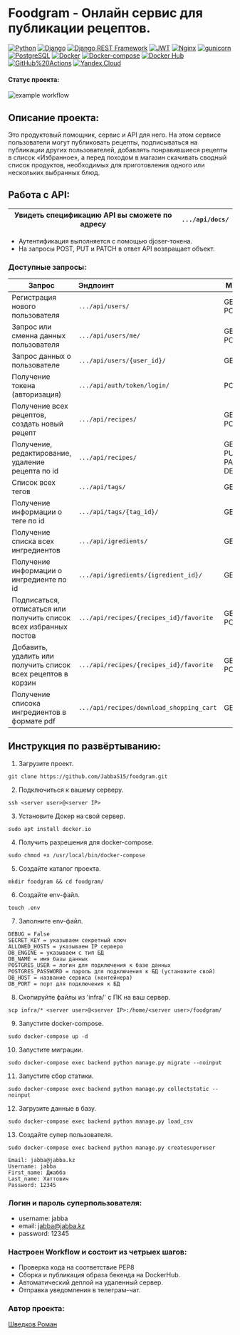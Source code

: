 # Foodgram - Онлайн сервис для публикации рецептов.
[![Python](https://img.shields.io/badge/-Python-464646?style=flat&logo=Python&logoColor=ffffff&color=043A6B)](https://www.python.org/)
[![Django](https://img.shields.io/badge/-Django-464646?style=flat&logo=Django&logoColor=ffffff&color=043A6B)](https://www.djangoproject.com/)
[![Django REST Framework](https://img.shields.io/badge/-Django%20REST%20Framework-464646?style=flat&logo=Django%20REST%20Framework&logoColor=ffffff&color=043A6B)](https://www.django-rest-framework.org/)
[![JWT](https://img.shields.io/badge/-JWT-464646?style=flat&color=043A6B)](https://jwt.io/)
[![Nginx](https://img.shields.io/badge/-NGINX-464646?style=flat&logo=NGINX&logoColor=ffffff&color=043A6B)](https://nginx.org/ru/)
[![gunicorn](https://img.shields.io/badge/-gunicorn-464646?style=flat&logo=gunicorn&logoColor=ffffff&color=043A6B)](https://gunicorn.org/)
[![PostgreSQL](https://img.shields.io/badge/-PostgreSQL-464646?style=flat&logo=PostgreSQL&logoColor=ffffff&color=043A6B)](https://www.postgresql.org/)
[![Docker](https://img.shields.io/badge/-Docker-464646?style=flat&logo=Docker&logoColor=ffffff&color=043A6B)](https://www.docker.com/)
[![Docker-compose](https://img.shields.io/badge/-Docker%20compose-464646?style=flat&logo=Docker&logoColor=ffffff&color=043A6B)](https://www.docker.com/)
[![Docker Hub](https://img.shields.io/badge/-Docker%20Hub-464646?style=flat&logo=Docker&logoColor=ffffff&color=043A6B)](https://www.docker.com/products/docker-hub)
[![GitHub%20Actions](https://img.shields.io/badge/-GitHub%20Actions-464646?style=flat&logo=GitHub%20actions&logoColor=ffffff&color=043A6B)](https://github.com/features/actions)
[![Yandex.Cloud](https://img.shields.io/badge/-Yandex.Cloud-464646?style=flat&logo=Yandex.Cloud&logoColor=ffffff&color=043A6B)](https://cloud.yandex.ru/)

#### Статус проекта:
![example workflow](https://github.com/JabbaS15/foodgram/actions/workflows/foodgram_workflow.yml/badge.svg)

## Описание проекта:
Это продуктовый помощник, сервис и API для него. На этом сервисе пользователи могут публиковать рецепты, подписываться на публикации других пользователей, добавлять понравившиеся рецепты в список «Избранное», а перед походом в магазин скачивать сводный список продуктов, необходимых для приготовления одного или нескольких выбранных блюд.

## Работа с API:
| Увидеть спецификацию API вы сможете по адресу | `.../api/docs/` |
|--------|:---------|
- Аутентификация выполняется с помощью djoser-токена.
- На запросы POST, PUT и PATCH в ответ API возвращает объект.

### Доступные запросы:
| Запрос | Эндпоинт | Метод |
|--------|:---------|-------|
| Регистрация нового пользователя |`.../api/users/`| GET, POST |
| Запрос или сменна данных пользователя |`.../api/users/me/`| GET, POST |
| Запрос данных о пользователе |`.../api/users/{user_id}/`| GET |
| Получение токена (авторизация)|`.../api/auth/token/login/`| POST |
| Получение всех рецептов, создать новый рецепт|`.../api/recipes/`| GET, POST |
| Получение, редактирование, удаление рецепта по id|`.../api/recipes/`| GET, PUT, PATCH, DELETE |
| Список всех тегов|`.../api/tags/`| GET |
| Получение информации о теге по id|`.../api/tags/{tag_id}/`| GET |
| Получение списка всех ингредиентов|`.../api/igredients/`| GET |
| Получение информации о ингредиенте по id|`.../api/igredients/{igredient_id}/`| GET |
| Подписаться, отписаться или получить список всех избранных постов |`.../api/recipes/{recipes_id}/favorite`| GET, POST |
| Добавить, удалить или получить список всех рецептов в корзин |`.../api/recipes/{recipes_id}/favorite`| GET, POST |
| Получение списока ингредиентов в формате pdf|`.../api/recipes/download_shopping_cart`| GET |

## Инструкция по развёртыванию:
1. Загрузите проект.
```
git clone https://github.com/JabbaS15/foodgram.git
```
2. Подключиться к вашему серверу.
```
ssh <server user>@<server IP>
```
3. Установите Докер на свой сервер.
```
sudo apt install docker.io
```
4. Получить разрешения для docker-compose.
```
sudo chmod +x /usr/local/bin/docker-compose
```
5. Создайте каталог проекта.
```
mkdir foodgram && cd foodgram/
```
6. Создайте env-файл.
```
touch .env
```
7. Заполните env-файл.
```
DEBUG = False
SECRET_KEY = указываем секретный ключ
ALLOWED_HOSTS = указываем IP сервера
DB_ENGINE = указываем c тип БД 
DB_NAME = имя базы данных
POSTGRES_USER = логин для подключения к базе данных
POSTGRES_PASSWORD = пароль для подключения к БД (установите свой)
DB_HOST = название сервиса (контейнера)
DB_PORT = порт для подключения к БД
```
8. Скопируйте файлы из 'infra/' с ПК на ваш сервер.
```
scp infra/* <server user>@<server IP>:/home/<server user>/foodgram/
```
9. Запустите docker-compose.
```
sudo docker-compose up -d
```
10. Запустите миграции.
```
sudo docker-compose exec backend python manage.py migrate --noinput 
```
11. Запустите сбор статики.
```
sudo docker-compose exec backend python manage.py collectstatic --noinput
```
12. Загрузите данные в базу.
```
sudo docker-compose exec backend python manage.py load_csv     
```
13. Создайте супер пользователя.
```
sudo docker-compose exec backend python manage.py createsuperuser

Email: jabba@jabba.kz
Username: jabba
First_name: Джабба
Last_name: Хаттович
Password: 12345  
```

### Логин и пароль суперпользователя:
- username: jabba
- email: jabba@jabba.kz
- password: 12345

### Настроен Workflow и состоит из четрыех шагов:
- Проверка кода на соответствие PEP8
- Сборка и публикация образа бекенда на DockerHub.
- Автоматический деплой на удаленный сервер.
- Отправка уведомления в телеграм-чат.


### Автор проекта:
[Шведков Роман](https://github.com/JabbaS15)

